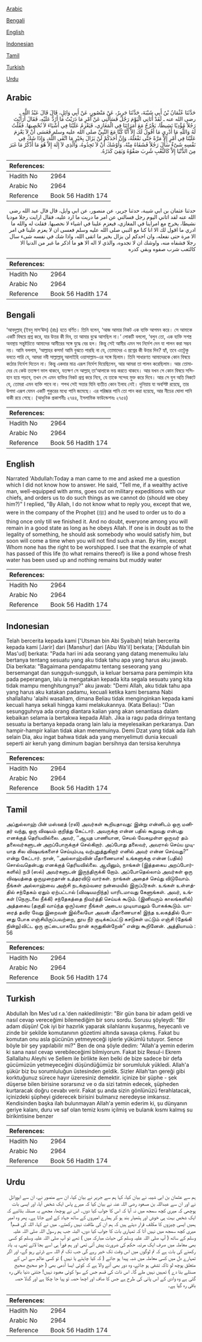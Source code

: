 [Arabic](#arabic)

[Bengali](#bengali)

[English](#english)

[Indonesian](#indonesian)

[Tamil](#tamil)

[Turkish](#turkish)

[Urdu](#urdu)

## Arabic


<div dir="rtl" lang="ar" style={{fontSize:'larger',backgroundColor:'#f8f9fa',padding:20}}>
حَدَّثَنَا عُثْمَانُ بْنُ أَبِي شَيْبَةَ، حَدَّثَنَا جَرِيرٌ، عَنْ مَنْصُورٍ، عَنْ أَبِي وَائِلٍ، قَالَ قَالَ عَبْدُ اللَّهِ ـ رضى الله عنه ـ لَقَدْ أَتَانِي الْيَوْمَ رَجُلٌ فَسَأَلَنِي عَنْ أَمْرٍ مَا دَرَيْتُ مَا أَرُدُّ عَلَيْهِ، فَقَالَ أَرَأَيْتَ رَجُلاً مُؤْدِيًا نَشِيطًا، يَخْرُجُ مَعَ أُمَرَائِنَا فِي الْمَغَازِي، فَيَعْزِمُ عَلَيْنَا فِي أَشْيَاءَ لاَ نُحْصِيهَا‏.‏ فَقُلْتُ لَهُ وَاللَّهِ مَا أَدْرِي مَا أَقُولُ لَكَ إِلاَّ أَنَّا كُنَّا مَعَ النَّبِيِّ صلى الله عليه وسلم فَعَسَى أَنْ لاَ يَعْزِمَ عَلَيْنَا فِي أَمْرٍ إِلاَّ مَرَّةً حَتَّى نَفْعَلَهُ، وَإِنَّ أَحَدَكُمْ لَنْ يَزَالَ بِخَيْرٍ مَا اتَّقَى اللَّهَ، وَإِذَا شَكَّ فِي نَفْسِهِ شَىْءٌ سَأَلَ رَجُلاً فَشَفَاهُ مِنْهُ، وَأَوْشَكَ أَنْ لاَ تَجِدُوهُ، وَالَّذِي لاَ إِلَهَ إِلاَّ هُوَ مَا أَذْكُرُ مَا غَبَرَ مِنَ الدُّنْيَا إِلاَّ كَالثَّغْبِ شُرِبَ صَفْوُهُ وَبَقِيَ كَدَرُهُ‏.‏
</div>
<div style={{backgroundColor:'#f8f9fa',padding:20, marginBottom: 10}}><table> <thead> <tr> <th>References:</th> <th></th> </tr> </thead> <tbody><tr><td>Hadith No</td><td>2964</td></tr><tr><td>Arabic No</td><td>2964</td></tr><tr><td>Reference</td><td>Book 56 Hadith 174</td></tr></tbody></table></div>


<div dir="rtl" lang="ar" style={{fontSize:'larger',backgroundColor:'#f8f9fa',padding:20}}>
حدثنا عثمان بن ابي شيبة، حدثنا جرير، عن منصور، عن ابي وايل، قال قال عبد الله رضى الله عنه لقد اتاني اليوم رجل فسالني عن امر ما دريت ما ارد عليه، فقال ارايت رجلا موديا نشيطا، يخرج مع امراينا في المغازي، فيعزم علينا في اشياء لا نحصيها. فقلت له والله ما ادري ما اقول لك الا انا كنا مع النبي صلى الله عليه وسلم فعسى ان لا يعزم علينا في امر الا مرة حتى نفعله، وان احدكم لن يزال بخير ما اتقى الله، واذا شك في نفسه شىء سال رجلا فشفاه منه، واوشك ان لا تجدوه، والذي لا اله الا هو ما اذكر ما غبر من الدنيا الا كالثغب شرب صفوه وبقي كدره
</div>
<div style={{backgroundColor:'#f8f9fa',padding:20, marginBottom: 10}}><table> <thead> <tr> <th>References:</th> <th></th> </tr> </thead> <tbody><tr><td>Hadith No</td><td>2964</td></tr><tr><td>Arabic No</td><td>2964</td></tr><tr><td>Reference</td><td>Book 56 Hadith 174</td></tr></tbody></table></div>

## Bengali


<div dir="ltr" lang="bn" style={{fontSize:'larger',backgroundColor:'#f8f9fa',padding:20}}>
‘আবদুল্লাহ্ (ইবনু মাস‘ঊদ) (রাঃ) হতে বর্ণিত। তিনি বলেন, ‘আজ আমার নিকট এক ব্যক্তি আগমন করে। সে আমাকে একটি বিষয়ে প্রশ্ন করে, যার উত্তর কী দিব, তা আমার বুঝে আসছিল না।’ লোকটি বললো, ‘বলুন তো, এক ব্যক্তি সশস্ত্র অবস্থায় সন্তুষ্টচিত্তে আমাদের আমীরের সঙ্গে যুদ্ধে বের হল। কিন্তু সেই আমীর এমন সব নির্দেশ দেন যা পালন করা সম্ভব নয়। আমি বললাম, ‘আল্লাহর কসম! আমি বুঝতে পারছি না যে, তোমাদের এ প্রশ্নের কী উত্তর দিব? হ্যাঁ, তবে এতটুকু বলতে পারি যে, আমরা নবী সাল্লাল্লাহু আলাইহি ওয়াসাল্লাম-এর সঙ্গে ছিলাম। তিনি সাধারণত আমাদেরকে কোন বিষয়ে কঠোর নির্দেশ দিতেন না। কিন্তু একবার মাত্র এরূপ নির্দেশ দিয়েছিলেন, আর আমরা তা পালন করেছিলাম। আর তোমাদের যে কেউ ততক্ষণ ভাল থাকবে, যতক্ষণ সে আল্লাহ্ তা‘আলাকে ভয় করতে থাকবে। আর যখন সে কোন বিষয়ে সন্দিহান হয়ে পড়বে, তখন সে এমন ব্যক্তির নিকট প্রশ্ন করে নিবে, যে তাকে সন্দেহ মুক্ত করে দিবে। আর সে যুগ অতি নিকটে যে, তোমরা এমন ব্যক্তি পাবে না। শপথ সেই সত্তার যিনি ব্যতীত কোন ইলাহ নেই। দুনিয়ায় যা অবশিষ্ট রয়েছে, তার উপমা এরূপ যেমন একটি পুকুরের মধ্যে পানি জমেছে। এর পরিষ্কার পানি তো পান করা হয়েছে, আর নীচের ঘোলা পানি বাকী রয়ে গেছে। (আধুনিক প্রকাশনীঃ ২৭৪৪, ইসলামিক ফাউন্ডেশনঃ ২৭৫৪)
</div>
<div style={{backgroundColor:'#f8f9fa',padding:20, marginBottom: 10}}><table> <thead> <tr> <th>References:</th> <th></th> </tr> </thead> <tbody><tr><td>Hadith No</td><td>2964</td></tr><tr><td>Arabic No</td><td>2964</td></tr><tr><td>Reference</td><td>Book 56 Hadith 174</td></tr></tbody></table></div>

## English


<div dir="ltr" lang="en" style={{fontSize:'larger',backgroundColor:'#f8f9fa',padding:20}}>
Narrated 'Abdullah:Today a man came to me and asked me a question which I did not know how to answer. He said, "Tell me, if a wealthy active man, well-equipped with arms, goes out on military expeditions with our chiefs, and orders us to do such things as we cannot do (should we obey him?)" I replied, "By Allah, I do not know what to reply you, except that we, were in the company of the Prophet (ﷺ) and he used to order us to do a thing once only till we finished it. And no doubt, everyone among you will remain in a good state as long as he obeys Allah. If one is in doubt as to the legality of something, he should ask somebody who would satisfy him, but soon will come a time when you will not find such a man. By Him, except Whom none has the right to be worshipped. I see that the example of what has passed of this life (to what remains thereof) is like a pond whose fresh water has been used up and nothing remains but muddy water
</div>
<div style={{backgroundColor:'#f8f9fa',padding:20, marginBottom: 10}}><table> <thead> <tr> <th>References:</th> <th></th> </tr> </thead> <tbody><tr><td>Hadith No</td><td>2964</td></tr><tr><td>Arabic No</td><td>2964</td></tr><tr><td>Reference</td><td>Book 56 Hadith 174</td></tr></tbody></table></div>

## Indonesian


<div dir="ltr" lang="id" style={{fontSize:'larger',backgroundColor:'#f8f9fa',padding:20}}>
Telah bercerita kepada kami ['Utsman bin Abi Syaibah] telah bercerita kepada kami [Jarir] dari [Manshur] dari [Abu Wa'il] berkata; ['Abdullah bin Mas'ud] berkata: "Pada hari ini ada seorang yang datang menemuiku lalu bertanya tentang sesuatu yang aku tidak tahu apa yang harus aku jawab. Dia berkata: "Bagaimana pendapatmu tentang seseorang yang bersemangat dan sungguh-sungguh, ia keluar bersama para pemimpin kita pada peperangan, lalu ia mengatakan kepada kita segala sesuatu yang kita tidak mampu menghitungnya?" aku jawab: "Demi Allah, aku tidak tahu apa yang harus aku katakan padamu, kecuali ketika kami bersama Nabi shallallahu 'alaihi wasallam, dimana Beliau tidak menginginkan kepada kami kecuali hanya sekali hingga kami melakukannya. (Kata Beliau): "Dan sesungguhnya ada orang diantara kalian yang akan senantiasa dalam kebaikan selama ia bertakwa kepada Allah. Jika ia ragu pada dirinya tentang sesuatu ia bertanya kepada orang lain lalu ia meyelesaikan perkaranya. Dan hampir-hampir kalian tidak akan menemuinya. Demi Dzat yang tidak ada ilah selain Dia, aku ingat bahwa tidak ada yang menyelimuti dunia kecuali seperti air keruh yang diminum bagian bersihnya dan tersisa keruhnya
</div>
<div style={{backgroundColor:'#f8f9fa',padding:20, marginBottom: 10}}><table> <thead> <tr> <th>References:</th> <th></th> </tr> </thead> <tbody><tr><td>Hadith No</td><td>2964</td></tr><tr><td>Arabic No</td><td>2964</td></tr><tr><td>Reference</td><td>Book 56 Hadith 174</td></tr></tbody></table></div>

## Tamil


<div dir="ltr" lang="ta" style={{fontSize:'larger',backgroundColor:'#f8f9fa',padding:20}}>
அப்துல்லாஹ் பின் மஸ்ஊத் (ரலி) அவர்கள் கூறியதாவது: இன்று என்னிடம் ஒரு மனிதர் வந்து, ஒரு விஷயம் குறித்து கேட்டார். அவருக்கு என்ன பதில் கூறுவது என்பது எனக்குத் தெரியவில்லை. அவர், ‘‘ஆயுத பாணியான, செயல் வேகமுள்ள ஒருவர் தம் தலைவர்களுடன் அறப்போருக்குச் செல்கிறார். அப்போது தலைவர், அவரால் செய்ய முடியாத சில விஷயங்களைச் செய்யும்படி வற்புறுத்துகிறார் எனில் அவர் என்ன செய்வது?” என்று கேட்டார். நான், ‘‘அல்லாஹ்வின் மீதாணையாக! உங்களுக்கு என்ன (பதில்) சொல்வதென்பது எனக்குத் தெரியவில்லை. ஆயினும், நாங்கள் (இத்தகைய அறப்போர்களில்) நபி (ஸல்) அவர்களுடன் இருந்திருக்கி றோம். அப்போதெல்லாம் அவர்கள் ஒரு விஷயத்தை ஒருமுறைதான் உத்தரவிடு வார்கள். நாங்கள் அதைச் செய்து விடுவோம். நீங்கள் அல்லாஹ்வை அஞ்சி நடக்கும்வரை நன்மையில் இருப்பீர்கள். உங்கள் உள்ளத்தில் சந்தேகம் ஏதும் ஏற்பட்டால் (விஷயமறிந்த) யாரிடமாவது கேளுங்கள். அவர், உங்கள் (நெருடலை நீக்கி) சந்தேகத்தை நிவர்த்தி செய்யக் கூடும். (இனிவரும் காலங்களில்) அத்தகைய (தகுதி வாய்ந்த ஒரு)வரை நீங்கள் அடைய முடியாமலும் போகக்கூடும். யாரைத் தவிர வேறு இறைவன் இல்லையோ அவன் மீதாணையாக! இந்த உலகத்தில் போனது போக எஞ்சியிருப்பவற்றை, தூய நீர் குடிக்கப்பட்டு கசடுகள் மட்டும் எஞ்சி (தேங்கி நின்று)விட்ட ஒரு குட்டையாகவே நான் கருதுகின்றேன்” என்று கூறினேன். அத்தியாயம் : 56
</div>
<div style={{backgroundColor:'#f8f9fa',padding:20, marginBottom: 10}}><table> <thead> <tr> <th>References:</th> <th></th> </tr> </thead> <tbody><tr><td>Hadith No</td><td>2964</td></tr><tr><td>Arabic No</td><td>2964</td></tr><tr><td>Reference</td><td>Book 56 Hadith 174</td></tr></tbody></table></div>

## Turkish


<div dir="ltr" lang="tr" style={{fontSize:'larger',backgroundColor:'#f8f9fa',padding:20}}>
Abdullah İbn Mes'ud r.a.'den nakledilmiştir: "Bir gün bana bir adam geldi ve nasıl cevap vereceğimi bilemediğim bir soru sordu. Sorusu şöyleydi: "Bir adam düşün! Çok iyi bir hazırlık yaparak silahlarını kuşanmış, heyecanlı ve zinde bir şekilde komutanının gözetimi altında savaşa çıkmış. Fakat bu komutan onu asla gücünün yetmeyeceği işlerle yükümlü tutuyor. Sence böyle bir şey yapılabilir mi?" Ben de ona şöyle dedim: "Allah'a yemin ederim ki sana nasıl cevap verebileceğimi bilmiyorum. Fakat biz Resul-i Ekrem Sallallahu Aleyhi ve Sellem ile birlikte iken belki de bize sadece bir defa gücümüzün yetmeyeceğini düşündüğümüz bir sorumluluk yükledi. Allah'a şükür biz bu sorumluluğun üstesinden geldik. Sizler Allah'tan gereği gibi korktuğunuz sürece hayır üzeresiniz demektir. içinize bir şüphe - şek düşerse bilen birisine sorarsınız ve o da sizi tatmin edecek, şüpheden kurtaracak doğru cevabı verir. Fakat şu anda sizin gönlünüzü ferahlatacak, içinizdeki şüpheyi giderecek birisini bulmanız neredeyse imkansız. Kendisinden başka ilah bulunmayan Allah'a yemin ederim ki, şu dünyanın geriye kalanı, duru ve saf olan temiz kısmı içilmiş ve bulanık kısmı kalmış su birikintisine benzer
</div>
<div style={{backgroundColor:'#f8f9fa',padding:20, marginBottom: 10}}><table> <thead> <tr> <th>References:</th> <th></th> </tr> </thead> <tbody><tr><td>Hadith No</td><td>2964</td></tr><tr><td>Arabic No</td><td>2964</td></tr><tr><td>Reference</td><td>Book 56 Hadith 174</td></tr></tbody></table></div>

## Urdu


<div dir="rtl" lang="ur" style={{fontSize:'larger',backgroundColor:'#f8f9fa',padding:20}}>
ہم سے عثمان بن ابی شیبہ نے بیان کیا، کہا ہم سے جریر نے بیان کیا، ان سے منصور نے، ان سے ابووائل نے اور ان سے عبداللہ بن مسعود رضی اللہ عنہ نے بیان کیا کہ میرے پاس ایک شخص آیا، اور ایسی بات پوچھی کہ میری کچھ سمجھ میں نہ آیا کہ اس کا جواب کیا دوں۔ اس نے پوچھا، مجھے یہ مسئلہ بتائیے کہ ایک شخص بہت ہی خوش اور ہتھیار بند ہو کر ہمارے امیروں کے ساتھ جہاد کے لیے جاتا ہے۔ پھر وہ امیر ہمیں ایسی چیزوں کا مکلف قرار دیتے ہیں کہ ہم ان کی طاقت نہیں رکھتے۔ میں نے کہا، اللہ کی قسم! میری کچھ سمجھ میں نہیں آتا کہ تمہاری بات کا جواب کیا دوں، البتہ جب ہم رسول اللہ صلی اللہ علیہ وسلم کے ساتھ ( آپ صلی اللہ علیہ وسلم کی حیات مبارکہ میں ) تھے تو آپ صلی اللہ علیہ وسلم کو کسی بھی معاملہ میں صرف ایک مرتبہ حکم کی ضرورت پیش آتی تھی اور ہم فوراً ہی اسے بجا لاتے تھے، یہ یاد رکھنے کی بات ہے کہ تم لوگوں میں اس وقت تک خیر رہے گی جب تک تم اللہ سے ڈرتے رہو گے، اور اگر تمہارے دل میں کسی معاملہ میں شبہ پیدا ہو جائے ( کہ کیا چاہئے یا نہیں ) تو کسی عالم سے اس کے متعلق پوچھ لو تاکہ تشفی ہو جائے، وہ دور بھی آنے والا ہے کہ کوئی ایسا آدمی بھی ( جو صحیح صحیح مسئلے بتا دے ) تمہیں نہیں ملے گا۔ اس ذات کی قسم جس کے سوا کوئی معبود نہیں! جتنی دنیا باقی رہ گئی ہے وہ وادی کے اس پانی کی طرح ہے جس کا صاف اور اچھا حصہ تو پیا جا چکا ہے اور گدلا حصہ باقی رہ گیا ہے۔
</div>
<div style={{backgroundColor:'#f8f9fa',padding:20, marginBottom: 10}}><table> <thead> <tr> <th>References:</th> <th></th> </tr> </thead> <tbody><tr><td>Hadith No</td><td>2964</td></tr><tr><td>Arabic No</td><td>2964</td></tr><tr><td>Reference</td><td>Book 56 Hadith 174</td></tr></tbody></table></div>